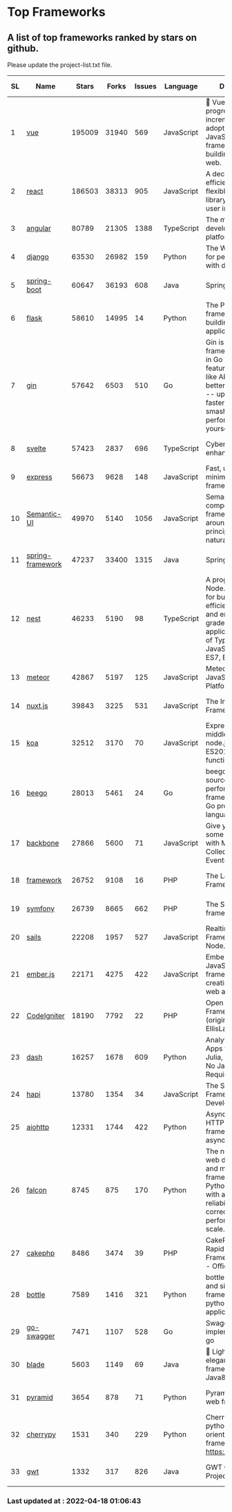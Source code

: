 # Top Frameworks
## A list of top frameworks ranked by stars on github.  
Please update the project-list.txt file.

| SL| Name  | Stars| Forks| Issues | Language | Description | Last Commit |
| --| ------| -----| ---- | ------ | -------- | ----------- | ----------- |
| 1 | [vue](https://github.com/vuejs/vue) | 195009 | 31940 | 569 | JavaScript | 🖖 Vue.js is a progressive, incrementally-adoptable JavaScript framework for building UI on the web. | 2022-02-22 18:38:12 |
| 2 | [react](https://github.com/facebook/react) | 186503 | 38313 | 905 | JavaScript | A declarative, efficient, and flexible JavaScript library for building user interfaces. | 2022-04-16 21:29:12 |
| 3 | [angular](https://github.com/angular/angular) | 80789 | 21305 | 1388 | TypeScript | The modern web developer’s platform | 2022-04-15 21:38:16 |
| 4 | [django](https://github.com/django/django) | 63530 | 26982 | 159 | Python | The Web framework for perfectionists with deadlines. | 2022-04-16 13:29:51 |
| 5 | [spring-boot](https://github.com/spring-projects/spring-boot) | 60647 | 36193 | 608 | Java | Spring Boot | 2022-04-17 17:24:48 |
| 6 | [flask](https://github.com/pallets/flask) | 58610 | 14995 | 14 | Python | The Python micro framework for building web applications. | 2022-04-08 18:06:32 |
| 7 | [gin](https://github.com/gin-gonic/gin) | 57642 | 6503 | 510 | Go | Gin is a HTTP web framework written in Go (Golang). It features a Martini-like API with much better performance -- up to 40 times faster. If you need smashing performance, get yourself some Gin. | 2022-04-17 06:16:17 |
| 8 | [svelte](https://github.com/sveltejs/svelte) | 57423 | 2837 | 696 | TypeScript | Cybernetically enhanced web apps | 2022-04-16 17:16:15 |
| 9 | [express](https://github.com/expressjs/express) | 56673 | 9628 | 148 | JavaScript | Fast, unopinionated, minimalist web framework for node. | 2022-03-21 02:59:20 |
| 10 | [Semantic-UI](https://github.com/Semantic-Org/Semantic-UI) | 49970 | 5140 | 1056 | JavaScript | Semantic is a UI component framework based around useful principles from natural language. | 2018-10-21 20:59:02 |
| 11 | [spring-framework](https://github.com/spring-projects/spring-framework) | 47237 | 33400 | 1315 | Java | Spring Framework | 2022-04-16 15:57:44 |
| 12 | [nest](https://github.com/nestjs/nest) | 46233 | 5190 | 98 | TypeScript | A progressive Node.js framework for building efficient, scalable, and enterprise-grade server-side applications on top of TypeScript & JavaScript (ES6, ES7, ES8) 🚀 | 2022-04-11 06:22:47 |
| 13 | [meteor](https://github.com/meteor/meteor) | 42867 | 5197 | 125 | JavaScript | Meteor, the JavaScript App Platform | 2022-04-11 18:03:52 |
| 14 | [nuxt.js](https://github.com/nuxt/nuxt.js) | 39843 | 3225 | 531 | JavaScript | The Intuitive Vue(2) Framework | 2021-12-17 13:20:07 |
| 15 | [koa](https://github.com/koajs/koa) | 32512 | 3170 | 70 | JavaScript | Expressive middleware for node.js using ES2017 async functions | 2022-04-06 16:09:57 |
| 16 | [beego](https://github.com/beego/beego) | 28013 | 5461 | 24 | Go | beego is an open-source, high-performance web framework for the Go programming language. | 2022-04-17 10:38:10 |
| 17 | [backbone](https://github.com/jashkenas/backbone) | 27866 | 5600 | 71 | JavaScript | Give your JS App some Backbone with Models, Views, Collections, and Events | 2022-02-26 00:31:21 |
| 18 | [framework](https://github.com/laravel/framework) | 26752 | 9108 | 16 | PHP | The Laravel Framework. | 2022-04-16 16:25:36 |
| 19 | [symfony](https://github.com/symfony/symfony) | 26739 | 8665 | 662 | PHP | The Symfony PHP framework | 2022-04-17 11:53:05 |
| 20 | [sails](https://github.com/balderdashy/sails) | 22208 | 1957 | 527 | JavaScript | Realtime MVC Framework for Node.js | 2022-03-19 01:23:36 |
| 21 | [ember.js](https://github.com/emberjs/ember.js) | 22171 | 4275 | 422 | JavaScript | Ember.js - A JavaScript framework for creating ambitious web applications | 2022-04-15 18:56:45 |
| 22 | [CodeIgniter](https://github.com/bcit-ci/CodeIgniter) | 18190 | 7792 | 22 | PHP | Open Source PHP Framework (originally from EllisLab) | 2022-03-03 13:29:55 |
| 23 | [dash](https://github.com/plotly/dash) | 16257 | 1678 | 609 | Python | Analytical Web Apps for Python, R, Julia, and Jupyter. No JavaScript Required. | 2022-04-15 20:01:44 |
| 24 | [hapi](https://github.com/hapijs/hapi) | 13780 | 1354 | 34 | JavaScript | The Simple, Secure Framework Developers Trust | 2022-03-02 14:32:29 |
| 25 | [aiohttp](https://github.com/aio-libs/aiohttp) | 12331 | 1744 | 422 | Python | Asynchronous HTTP client/server framework for asyncio and Python | 2022-04-14 17:36:54 |
| 26 | [falcon](https://github.com/falconry/falcon) | 8745 | 875 | 170 | Python | The no-nonsense web data plane API and microservices framework for Python developers, with a focus on reliability, correctness, and performance at scale. | 2022-04-09 10:56:54 |
| 27 | [cakephp](https://github.com/cakephp/cakephp) | 8486 | 3474 | 39 | PHP | CakePHP: The Rapid Development Framework for PHP - Official Repository | 2022-04-13 14:20:14 |
| 28 | [bottle](https://github.com/bottlepy/bottle) | 7589 | 1416 | 321 | Python | bottle.py is a fast and simple micro-framework for python web-applications. | 2022-03-01 21:05:57 |
| 29 | [go-swagger](https://github.com/go-swagger/go-swagger) | 7471 | 1107 | 528 | Go | Swagger 2.0 implementation for go | 2022-03-30 21:17:16 |
| 30 | [blade](https://github.com/lets-blade/blade) | 5603 | 1149 | 69 | Java | :rocket: Lightning fast and elegant mvc framework for Java8 | 2020-03-22 13:39:23 |
| 31 | [pyramid](https://github.com/Pylons/pyramid) | 3654 | 878 | 71 | Python | Pyramid - A Python web framework | 2022-03-13 22:49:13 |
| 32 | [cherrypy](https://github.com/cherrypy/cherrypy) | 1531 | 340 | 229 | Python | CherryPy is a pythonic, object-oriented HTTP framework.      https://cherrypy.dev | 2022-03-13 22:31:07 |
| 33 | [gwt](https://github.com/gwtproject/gwt) | 1332 | 317 | 826 | Java | GWT Open Source Project | 2022-02-10 23:35:12 |

### Last updated at : 2022-04-18 01:06:43
